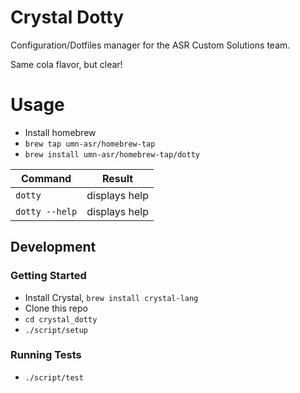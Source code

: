# Crystal Dotty

Configuration/Dotfiles manager for the ASR Custom Solutions team.

Same cola flavor, but clear!

# Usage

- Install homebrew
- `brew tap umn-asr/homebrew-tap`
- `brew install umn-asr/homebrew-tap/dotty`

| Command        | Result        |
| ----           | ----          |
| `dotty`        | displays help |
| `dotty --help` | displays help |

## Development

### Getting Started

- Install Crystal, `brew install crystal-lang`
- Clone this repo
- `cd crystal_dotty`
- `./script/setup`

### Running Tests

- `./script/test`
